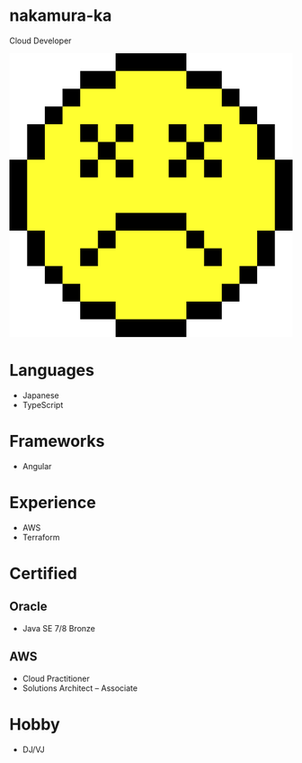 nakamura-ka
===========
Cloud Developer

![icon](https://raw.githubusercontent.com/nakamura-ka/nakamura-ka/master/img/icon.png "icon")

# Languages
* Japanese
* TypeScript

# Frameworks
* Angular

# Experience
* AWS
* Terraform

# Certified
## Oracle
* Java SE 7/8 Bronze

## AWS
* Cloud Practitioner
* Solutions Architect – Associate

# Hobby
* DJ/VJ
